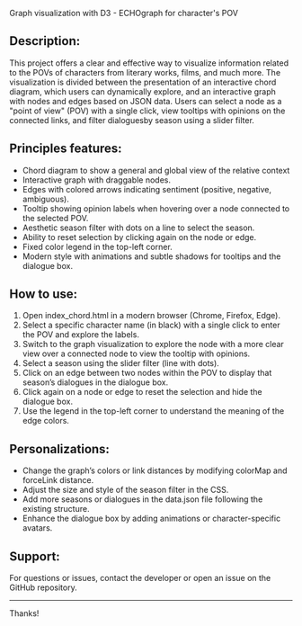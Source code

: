 Graph visualization with D3 - ECHOgraph for character's POV

Description:
-------------
This project offers a clear and effective way to visualize information related to the POVs of characters from literary works, films, and much more. 
The visualization is divided between the presentation of an interactive chord diagram, which users can dynamically explore, and an interactive graph with nodes and edges based on JSON data. Users can select a node as a "point of view" (POV) with a single click, view tooltips with opinions on the connected links, and filter dialoguesby season using a slider filter.

Principles features:
---------------------------
- Chord diagram to show a general and global view of the relative context
- Interactive graph with draggable nodes.
- Edges with colored arrows indicating sentiment (positive, negative, ambiguous).
- Tooltip showing opinion labels when hovering over a node connected to the selected POV.
- Aesthetic season filter with dots on a line to select the season.
- Ability to reset selection by clicking again on the node or edge.
- Fixed color legend in the top-left corner.
- Modern style with animations and subtle shadows for tooltips and the dialogue box.

How to use:
-----------
1. Open index_chord.html in a modern browser (Chrome, Firefox, Edge).
2. Select a specific character name (in black) with a single click to enter the POV and explore the labels.
3. Switch to the graph visualization to explore the node with a more clear view over a connected node to view the tooltip with opinions.
4. Select a season using the slider filter (line with dots).
5. Click on an edge between two nodes within the POV to display that season’s dialogues in the dialogue box.
6. Click again on a node or edge to reset the selection and hide the dialogue box.
7. Use the legend in the top-left corner to understand the meaning of the edge colors.

Personalizations:
------------------
- Change the graph’s colors or link distances by modifying colorMap and forceLink distance.
- Adjust the size and style of the season filter in the CSS.
- Add more seasons or dialogues in the data.json file following the existing structure.
- Enhance the dialogue box by adding animations or character-specific avatars.

Support:
---------
For questions or issues, contact the developer or open an issue on the GitHub repository.

---

Thanks!